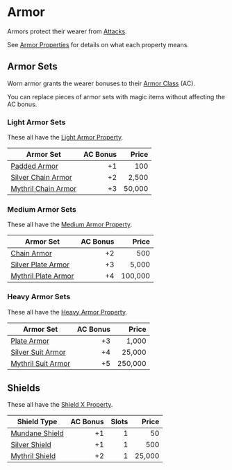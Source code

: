 # Armor

Armors protect their wearer from [Attacks](../../Game%20Procedures/Combat/Attack.md).

See [Armor Properties](../Armor%20Properties/{Armor%20Properties}.md) for details on what each property means.

## Armor Sets

Worn armor grants the wearer bonuses to their [Armor Class](../../Player%20Characters/Derived%20Statistics/Armor%20Class.md) (AC).

You can replace pieces of armor sets with magic items without affecting the AC bonus.

### Light Armor Sets

These all have the [Light Armor Property](../Armor%20Properties/Light%20Armor%20Property.md).

| Armor Set                                                          | AC Bonus |  Price |
| ------------------------------------------------------------------ | -------: | -----: |
| [Padded Armor](Mundane%20Armor/Padded%20Armor.md)                  |       +1 |    100 |
| [Silver Chain Armor](Silvered%20Armor/Silver%20Chain%20Armor.md)   |       +2 |  2,500 |
| [Mythril Chain Armor](Mythril%20Armor/Mythril%20Chain%20Armor.md)  |       +3 | 50,000 |

### Medium Armor Sets

These all have the [Medium Armor Property](../Armor%20Properties/Medium%20Armor%20Property.md).

| Armor Set                                                         | AC Bonus |   Price |
| ----------------------------------------------------------------- | -------: | ------: |
| [Chain Armor](Mundane%20Armor/Chain%20Armor.md)                   |       +2 |     500 |
| [Silver Plate Armor](Silvered%20Armor/Silver%20Plate%20Armor.md)  |       +3 |   5,000 |
| [Mythril Plate Armor](Mythril%20Armor/Mythril%20Plate%20Armor.md) |       +4 | 100,000 |

### Heavy Armor Sets

These all have the [Heavy Armor Property](../Armor%20Properties/Heavy%20Armor%20Property.md).

| Armor Set                                                       | AC Bonus |   Price |
| --------------------------------------------------------------- | -------: | ------: |
| [Plate Armor](Mundane%20Armor/Plate%20Armor.md)                 |       +3 |   1,000 |
| [Silver Suit Armor](Silvered%20Armor/Silver%20Suit%20Armor.md)  |       +4 |  25,000 |
| [Mythril Suit Armor](Mythril%20Armor/Mythril%20Suit%20Armor.md) |       +5 | 250,000 |

## Shields

These all have the [Shield X Property](../Armor%20Properties/Shield%20X%20Property.md).

| Shield Type                                           | AC Bonus | Slots |  Price |
| ----------------------------------------------------- | -------: | ----: | -----: |
| [Mundane Shield](Mundane%20Armor/Mundane%20Shield.md) |       +1 |     1 |     50 |
| [Silver Shield](Silvered%20Armor/Silver%20Shield.md)  |       +1 |     1 |    500 |
| [Mythril Shield](Mythril%20Armor/Mythril%20Shield.md) |       +2 |     1 | 25,000 |
